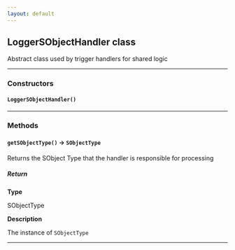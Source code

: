 ```yaml
---
layout: default
---
```


## LoggerSObjectHandler class

Abstract class used by trigger handlers for shared logic

---

### Constructors

#### `LoggerSObjectHandler()`

---

### Methods

#### `getSObjectType()` → `SObjectType`

Returns the SObject Type that the handler is responsible for processing

##### Return

**Type**

SObjectType

**Description**

The instance of `SObjectType`

---
